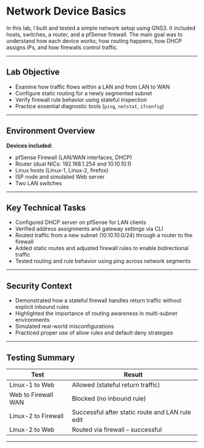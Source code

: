 # Network Device Basics 

In this lab, I built and tested a simple network setup using GNS3. It included hosts, switches, a router, and a pfSense firewall. The main goal was to understand how each device works, how routing happens, how DHCP assigns IPs, and how firewalls control traffic.

---

## Lab Objective

- Examine how traffic flows within a LAN and from LAN to WAN
- Configure static routing for a newly segmented subnet
- Verify firewall rule behavior using stateful inspection
- Practice essential diagnostic tools (`ping`, `netstat`, `ifconfig`)

---

## Environment Overview

**Devices included:**
- pfSense Firewall (LAN/WAN interfaces, DHCP)
- Router (dual NICs: 192.168.1.254 and 10.10.10.1)
- Linux hosts (Linux-1, Linux-2, firefox)
- ISP node and simulated Web server
- Two LAN switches

---

## Key Technical Tasks

- Configured DHCP server on pfSense for LAN clients
- Verified address assignments and gateway settings via CLI
- Routed traffic from a new subnet (10.10.10.0/24) through a router to the firewall
- Added static routes and adjusted firewall rules to enable bidirectional traffic
- Tested routing and rule behavior using ping across network segments

---

## Security Context

- Demonstrated how a stateful firewall handles return traffic without explicit inbound rules
- Highlighted the importance of routing awareness in multi-subnet environments
- Simulated real-world misconfigurations 
- Practiced proper use of allow rules and default deny strategies

---

## Testing Summary

| Test | Result |
|------|--------|
| Linux-1 to Web | Allowed (stateful return traffic) |
| Web to Firewall WAN | Blocked (no inbound rule) |
| Linux-2 to Firewall | Successful after static route and LAN rule edit |
| Linux-2 to Web | Routed via firewall – successful |

---
